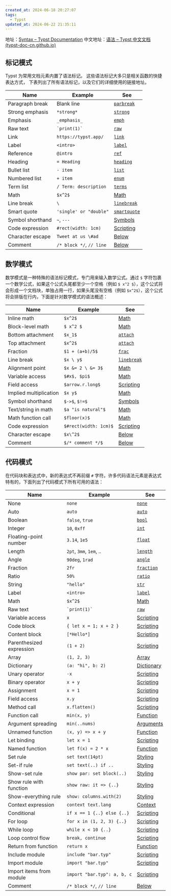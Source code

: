 ```yaml
---
created_at: 2024-06-18 20:27:07
tags:
  - Typst
updated_at: 2024-06-22 21:35:11
---
```

地址：[Syntax – Typst Documentation](https://typst.app/docs/reference/syntax/)
中文地址：[语法 – Typst 中文文档 (typst-doc-cn.github.io)](https://typst-doc-cn.github.io/docs/reference/syntax/)

## 标记模式

Typst 为常用文档元素内置了语法标记。 这些语法标记大多只是相关函数的快捷表达方式， 下表列出了所有语法标记，以及它们的详细使用的链接地址。

|Name|Example|See|
|---|---|---|
|Paragraph break|Blank line|[`parbreak`](https://typst.app/docs/reference/model/parbreak/ "`parbreak`")|
|Strong emphasis|`*strong*`|[`strong`](https://typst.app/docs/reference/model/strong/ "`strong`")|
|Emphasis|`_emphasis_`|[`emph`](https://typst.app/docs/reference/model/emph/ "`emph`")|
|Raw text|`` `print(1)` ``|[`raw`](https://typst.app/docs/reference/text/raw/ "`raw`")|
|Link|`https://typst.app/`|[`link`](https://typst.app/docs/reference/model/link/ "`link`")|
|Label|`<intro>`|[`label`](https://typst.app/docs/reference/foundations/label/ "`label`")|
|Reference|`@intro`|[`ref`](https://typst.app/docs/reference/model/ref/ "`ref`")|
|Heading|`= Heading`|[`heading`](https://typst.app/docs/reference/model/heading/ "`heading`")|
|Bullet list|`- item`|[`list`](https://typst.app/docs/reference/model/list/ "`list`")|
|Numbered list|`+ item`|[`enum`](https://typst.app/docs/reference/model/enum/ "`enum`")|
|Term list|`/ Term: description`|[`terms`](https://typst.app/docs/reference/model/terms/ "`terms`")|
|Math|`$x^2$`|[Math](https://typst.app/docs/reference/math/)|
|Line break|`\`|[`linebreak`](https://typst.app/docs/reference/text/linebreak/ "`linebreak`")|
|Smart quote|`'single' or "double"`|[`smartquote`](https://typst.app/docs/reference/text/smartquote/ "`smartquote`")|
|Symbol shorthand|`~`, `---`|[Symbols](https://typst.app/docs/reference/symbols/sym/)|
|Code expression|`#rect(width: 1cm)`|[Scripting](https://typst.app/docs/reference/scripting/#expressions)|
|Character escape|`Tweet at us \#ad`|[Below](https://typst.app/docs/reference/syntax/#escapes)|
|Comment|`/* block */`, `// line`|[Below](https://typst.app/docs/reference/syntax/#comments)|
## 数学模式

数学模式是一种特殊的语法标记模式，专门用来输入数学公式。通过 `$` 字符包裹一个数学公式，如果这个公式头尾都至少一个空格（例如 `$ x^2 $`），这个公式将会形成一个文档块，单独占用一行，如果头尾没有空格（例如 `$x^2$`），这个公式将会排版在行内，下面是针对数学模式的语法概述：

|Name|Example|See|
|---|---|---|
|Inline math|`$x^2$`|[Math](https://typst.app/docs/reference/math/)|
|Block-level math|`$ x^2 $`|[Math](https://typst.app/docs/reference/math/)|
|Bottom attachment|`$x_1$`|[`attach`](https://typst.app/docs/reference/math/attach/)|
|Top attachment|`$x^2$`|[`attach`](https://typst.app/docs/reference/math/attach/)|
|Fraction|`$1 + (a+b)/5$`|[`frac`](https://typst.app/docs/reference/math/frac/)|
|Line break|`$x \ y$`|[`linebreak`](https://typst.app/docs/reference/text/linebreak/ "`linebreak`")|
|Alignment point|`$x &= 2 \ &= 3$`|[Math](https://typst.app/docs/reference/math/)|
|Variable access|`$#x$, $pi$`|[Math](https://typst.app/docs/reference/math/)|
|Field access|`$arrow.r.long$`|[Scripting](https://typst.app/docs/reference/scripting/#fields)|
|Implied multiplication|`$x y$`|[Math](https://typst.app/docs/reference/math/)|
|Symbol shorthand|`$->$`, `$!=$`|[Symbols](https://typst.app/docs/reference/symbols/sym/)|
|Text/string in math|`$a "is natural"$`|[Math](https://typst.app/docs/reference/math/)|
|Math function call|`$floor(x)$`|[Math](https://typst.app/docs/reference/math/)|
|Code expression|`$#rect(width: 1cm)$`|[Scripting](https://typst.app/docs/reference/scripting/#expressions)|
|Character escape|`$x\^2$`|[Below](https://typst.app/docs/reference/syntax/#escapes)|
|Comment|`$/* comment */$`|[Below](https://typst.app/docs/reference/syntax/#comments)|
## 代码模式

在代码块和表达式中，新的表达式不再前缀 `#` 字符。许多代码语法元素是表达式特有的，下面列出了代码模式下所有可用的语法：

| Name                     | Example                     | See                                                                          |
| ------------------------ | --------------------------- | ---------------------------------------------------------------------------- |
| None                     | `none`                      | [`none`](https://typst.app/docs/reference/foundations/none/ "`none`")        |
| Auto                     | `auto`                      | [`auto`](https://typst.app/docs/reference/foundations/auto/ "`auto`")        |
| Boolean                  | `false`, `true`             | [`bool`](https://typst.app/docs/reference/foundations/bool/ "`bool`")        |
| Integer                  | `10`, `0xff`                | [`int`](https://typst.app/docs/reference/foundations/int/ "`int`")           |
| Floating-point number    | `3.14`, `1e5`               | [`float`](https://typst.app/docs/reference/foundations/float/ "`float`")     |
| Length                   | `2pt`, `3mm`, `1em`, ..     | [`length`](https://typst.app/docs/reference/layout/length/ "`length`")       |
| Angle                    | `90deg`, `1rad`             | [`angle`](https://typst.app/docs/reference/layout/angle/ "`angle`")          |
| Fraction                 | `2fr`                       | [`fraction`](https://typst.app/docs/reference/layout/fraction/ "`fraction`") |
| Ratio                    | `50%`                       | [`ratio`](https://typst.app/docs/reference/layout/ratio/ "`ratio`")          |
| String                   | `"hello"`                   | [`str`](https://typst.app/docs/reference/foundations/str/ "`str`")           |
| Label                    | `<intro>`                   | [`label`](https://typst.app/docs/reference/foundations/label/ "`label`")     |
| Math                     | `$x^2$`                     | [Math](https://typst.app/docs/reference/math/)                               |
| Raw text                 | `` `print(1)` ``            | [`raw`](https://typst.app/docs/reference/text/raw/ "`raw`")                  |
| Variable access          | `x`                         | [Scripting](https://typst.app/docs/reference/scripting/#blocks)              |
| Code block               | `{ let x = 1; x + 2 }`      | [Scripting](https://typst.app/docs/reference/scripting/#blocks)              |
| Content block            | `[*Hello*]`                 | [Scripting](https://typst.app/docs/reference/scripting/#blocks)              |
| Parenthesized expression | `(1 + 2)`                   | [Scripting](https://typst.app/docs/reference/scripting/#blocks)              |
| Array                    | `(1, 2, 3)`                 | [Array](https://typst.app/docs/reference/foundations/array/)                 |
| Dictionary               | `(a: "hi", b: 2)`           | [Dictionary](https://typst.app/docs/reference/foundations/dictionary/)       |
| Unary operator           | `-x`                        | [Scripting](https://typst.app/docs/reference/scripting/#operators)           |
| Binary operator          | `x + y`                     | [Scripting](https://typst.app/docs/reference/scripting/#operators)           |
| Assignment               | `x = 1`                     | [Scripting](https://typst.app/docs/reference/scripting/#operators)           |
| Field access             | `x.y`                       | [Scripting](https://typst.app/docs/reference/scripting/#fields)              |
| Method call              | `x.flatten()`               | [Scripting](https://typst.app/docs/reference/scripting/#methods)             |
| Function call            | `min(x, y)`                 | [Function](https://typst.app/docs/reference/foundations/function/)           |
| Argument spreading       | `min(..nums)`               | [Arguments](https://typst.app/docs/reference/foundations/arguments/)         |
| Unnamed function         | `(x, y) => x + y`           | [Function](https://typst.app/docs/reference/foundations/function/)           |
| Let binding              | `let x = 1`                 | [Scripting](https://typst.app/docs/reference/scripting/#bindings)            |
| Named function           | `let f(x) = 2 * x`          | [Function](https://typst.app/docs/reference/foundations/function/)           |
| Set rule                 | `set text(14pt)`            | [Styling](https://typst.app/docs/reference/styling/#set-rules)               |
| Set-if rule              | `set text(..) if ..`        | [Styling](https://typst.app/docs/reference/styling/#set-rules)               |
| Show-set rule            | `show par: set block(..)`   | [Styling](https://typst.app/docs/reference/styling/#show-rules)              |
| Show rule with function  | `show raw: it => {..}`      | [Styling](https://typst.app/docs/reference/styling/#show-rules)              |
| Show-everything rule     | `show: columns.with(2)`     | [Styling](https://typst.app/docs/reference/styling/#show-rules)              |
| Context expression       | `context text.lang`         | [Context](https://typst.app/docs/reference/context/)                         |
| Conditional              | `if x == 1 {..} else {..}`  | [Scripting](https://typst.app/docs/reference/scripting/#conditionals)        |
| For loop                 | `for x in (1, 2, 3) {..}`   | [Scripting](https://typst.app/docs/reference/scripting/#loops)               |
| While loop               | `while x < 10 {..}`         | [Scripting](https://typst.app/docs/reference/scripting/#loops)               |
| Loop control flow        | `break, continue`           | [Scripting](https://typst.app/docs/reference/scripting/#loops)               |
| Return from function     | `return x`                  | [Function](https://typst.app/docs/reference/foundations/function/)           |
| Include module           | `include "bar.typ"`         | [Scripting](https://typst.app/docs/reference/scripting/#modules)             |
| Import module            | `import "bar.typ"`          | [Scripting](https://typst.app/docs/reference/scripting/#modules)             |
| Import items from module | `import "bar.typ": a, b, c` | [Scripting](https://typst.app/docs/reference/scripting/#modules)             |
| Comment                  | `/* block */`, `// line`    | [Below](https://typst.app/docs/reference/syntax/#comments)                   |
